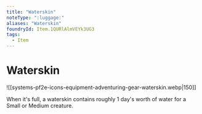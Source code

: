 ```yaml
---
title: "Waterskin"
noteType: ":luggage:"
aliases: "Waterskin"
foundryId: Item.1QURlAlmVEYk3UG3
tags:
  - Item
---
```


# Waterskin
![[systems-pf2e-icons-equipment-adventuring-gear-waterskin.webp|150]]

When it's full, a waterskin contains roughly 1 day's worth of water for a Small or Medium creature.
